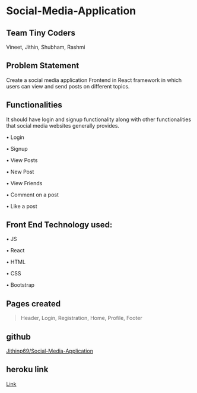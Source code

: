 # Social-Media-Application

## Team Tiny Coders
Vineet, Jithin, Shubham, Rashmi

## Problem Statement
Create a social media application Frontend in React framework in which users can view and send
posts on different topics.

## Functionalities
It should have login and signup functionality along with other functionalities that social media
websites generally provides.

• Login

• Signup

• View Posts

• New Post

• View Friends

• Comment on a post

• Like a post

## Front End Technology used:


• JS

• React

• HTML

• CSS

• Bootstrap

## Pages created

> Header,
> Login,
> Registration,
> Home,
> Profile,
> Footer

## github

[Jithinp69/Social-Media-Application](Jithinp69/Social-Media-Application)

## heroku link

[Link]()

